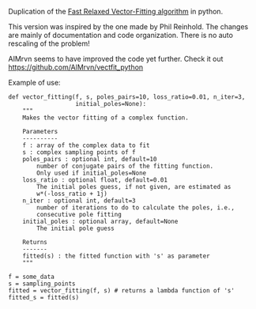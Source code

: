 Duplication of the [Fast Relaxed Vector-Fitting algorithm](http://www.sintef.no/Projectweb/VECTFIT/) in python.

This version was inspired by the one made by Phil Reinhold. The changes are mainly of documentation and code organization. There is no auto rescaling of the problem!

AIMrvn seems to have improved the code yet further. Check it out https://github.com/AlMrvn/vectfit_python

Example of use:
```
def vector_fitting(f, s, poles_pairs=10, loss_ratio=0.01, n_iter=3,
                   initial_poles=None):
    """
    Makes the vector fitting of a complex function.
    
    Parameters
    ----------
    f : array of the complex data to fit
    s : complex sampling points of f
    poles_pairs : optional int, default=10
        number of conjugate pairs of the fitting function.
        Only used if initial_poles=None
    loss_ratio : optional float, default=0.01
        The initial poles guess, if not given, are estimated as
        w*(-loss_ratio + 1j)
    n_iter : optional int, default=3
        number of iterations to do to calculate the poles, i.e.,
        consecutive pole fitting
    initial_poles : optional array, default=None
        The initial pole guess
    
    Returns
    -------
    fitted(s) : the fitted function with 's' as parameter
    """
	
f = some_data
s = sampling_points
fitted = vector_fitting(f, s) # returns a lambda function of 's'
fitted_s = fitted(s)    
```
